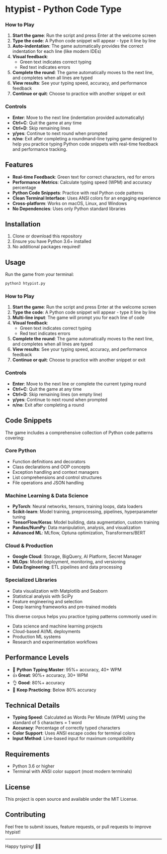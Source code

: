 # htypist - Python Code Type
### How to Play

1. **Start the game**: Run the script and press Enter at the welcome screen
2. **Type the code**: A Python code snippet will appear - type it line by line
3. **Auto-indentation**: The game automatically provides the correct indentation for each line (like modern IDEs)
4. **Visual feedback**:
   - Green text indicates correct typing
   - Red text indicates errors
5. **Complete the round**: The game automatically moves to the next line, and completes when all lines are typed
6. **View results**: See your typing speed, accuracy, and performance feedback
7. **Continue or quit**: Choose to practice with another snippet or exit

### Controls

- **Enter**: Move to the next line (indentation provided automatically)
- **Ctrl+C**: Quit the game at any time
- **Ctrl+D**: Skip remaining lines
- **y/yes**: Continue to next round when prompted
- **n/no**: Exit after completing a roundmand-line typing game designed to help you practice typing Python code snippets with real-time feedback and performance tracking.

## Features

- **Real-time Feedback**: Green text for correct characters, red for errors
- **Performance Metrics**: Calculate typing speed (WPM) and accuracy percentage
- **Python Code Snippets**: Practice with real Python code patterns
- **Clean Terminal Interface**: Uses ANSI colors for an engaging experience
- **Cross-platform**: Works on macOS, Linux, and Windows
- **No Dependencies**: Uses only Python standard libraries

## Installation

1. Clone or download this repository
2. Ensure you have Python 3.6+ installed
3. No additional packages required!

## Usage

Run the game from your terminal:

```bash
python3 htypist.py
```

### How to Play

1. **Start the game**: Run the script and press Enter at the welcome screen
2. **Type the code**: A Python code snippet will appear - type it line by line
3. **Multi-line input**: The game will prompt you for each line of code
4. **Visual feedback**:
   - Green text indicates correct typing
   - Red text indicates errors
5. **Complete the round**: The game automatically moves to the next line, and completes when all lines are typed
6. **View results**: See your typing speed, accuracy, and performance feedback
7. **Continue or quit**: Choose to practice with another snippet or exit

### Controls

- **Enter**: Move to the next line or complete the current typing round
- **Ctrl+C**: Quit the game at any time
- **Ctrl+D**: Skip remaining lines (on empty line)
- **y/yes**: Continue to next round when prompted
- **n/no**: Exit after completing a round

## Code Snippets

The game includes a comprehensive collection of Python code patterns covering:

### **Core Python**
- Function definitions and decorators
- Class declarations and OOP concepts
- Exception handling and context managers
- List comprehensions and control structures
- File operations and JSON handling

### **Machine Learning & Data Science**
- **PyTorch**: Neural networks, tensors, training loops, data loaders
- **Scikit-learn**: Model training, preprocessing, pipelines, hyperparameter tuning
- **TensorFlow/Keras**: Model building, data augmentation, custom training
- **Pandas/NumPy**: Data manipulation, analysis, and visualization
- **Advanced ML**: MLflow, Optuna optimization, Transformers/BERT

### **Cloud & Production**
- **Google Cloud**: Storage, BigQuery, AI Platform, Secret Manager
- **MLOps**: Model deployment, monitoring, and versioning
- **Data Engineering**: ETL pipelines and data processing

### **Specialized Libraries**
- Data visualization with Matplotlib and Seaborn
- Statistical analysis with SciPy
- Feature engineering and selection
- Deep learning frameworks and pre-trained models

This diverse corpus helps you practice typing patterns commonly used in:
- Data science and machine learning projects
- Cloud-based AI/ML deployments
- Production ML systems
- Research and experimentation workflows

## Performance Levels

- 🎉 **Python Typing Master**: 95%+ accuracy, 40+ WPM
- 👍 **Great**: 90%+ accuracy, 30+ WPM
- 👌 **Good**: 80%+ accuracy
- 💪 **Keep Practicing**: Below 80% accuracy

## Technical Details

- **Typing Speed**: Calculated as Words Per Minute (WPM) using the standard of 5 characters = 1 word
- **Accuracy**: Percentage of correctly typed characters
- **Color Support**: Uses ANSI escape codes for terminal colors
- **Input Method**: Line-based input for maximum compatibility

## Requirements

- Python 3.6 or higher
- Terminal with ANSI color support (most modern terminals)

## License

This project is open source and available under the MIT License.

## Contributing

Feel free to submit issues, feature requests, or pull requests to improve htypist!

---

Happy typing! 🐍✨
